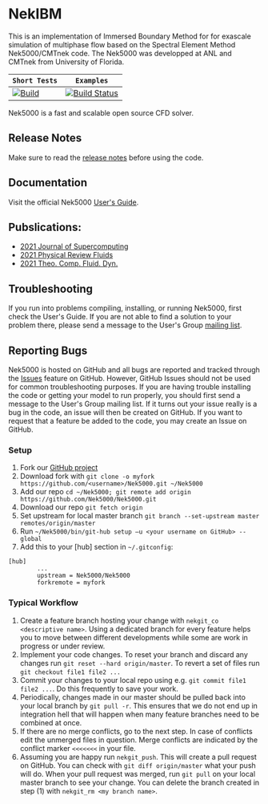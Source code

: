 # NekIBM
This is an implementation of Immersed Boundary Method for for exascale simulation of multiphase flow based on the Spectral Element Method Nek5000/CMTnek code. The Nek5000 was developped at ANL and CMTnek from University of Florida.


| **`Short Tests`** | **`Examples`** |
|-----------------|---------------------|
| [![Build](https://travis-ci.org/Nek5000/Nek5000.svg?branch=master)](https://travis-ci.org/Nek5000/Nek5000) | [![Build Status](https://jenkins-ci.cels.anl.gov/buildStatus/icon?job=Nek5000)](https://jenkins-ci.cels.anl.gov/job/Nek5000/) |

Nek5000 is a fast and scalable open source CFD solver.

## Release Notes
Make sure to read the [release notes](https://github.com/Nek5000/Nek5000/blob/master/RELEASE.md) before using the code.


## Documentation

Visit the official Nek5000  [User's Guide](http://Nek5000.github.io/NekDoc/).

## Pubslications:

- [2021 Journal of Supercomputing](https://link.springer.com/article/10.1007/s11227-020-03371-2)
- [2021 Physical Review Fluids](https://journals.aps.org/prfluids/abstract/10.1103/PhysRevFluids.6.104306)
- [2021 Theo. Comp. Fluid. Dyn.](https://arxiv.org/pdf/2005.05363)

## Troubleshooting

If you run into problems compiling, installing, or running Nek5000, first check the User's Guide. If you are not able to find a solution to your problem there, please send a message to the User's Group [mailing list](https://lists.mcs.anl.gov/mailman/listinfo/nek5000-users).

## Reporting Bugs
Nek5000 is hosted on GitHub and all bugs are reported and tracked through the [Issues](https://github.com/Nek5000/Nek5000/issues) feature on GitHub. However, GitHub Issues should not be used for common troubleshooting purposes. If you are having trouble installing the code or getting your model to run properly, you should first send a message to the User's Group mailing list. If it turns out your issue really is a bug in the code, an issue will then be created on GitHub. If you want to request that a feature be added to the code, you may create an Issue on GitHub.

### Setup
1. Fork our [GitHub project](https://github.com/Nek5000/Nek5000)
2. Download fork with `git clone -o myfork https://github.com/<username>/Nek5000.git ~/Nek5000`
3. Add our repo `cd ~/Nek5000; git remote add origin https://github.com/Nek5000/Nek5000.git`
4. Download our repo `git fetch origin`
5. Set upstream for local master branch `git branch --set-upstream master remotes/origin/master`
6. Run `~/Nek5000/bin/git-hub setup —u <your username on GitHub> --global`
7. Add this to your [hub] section in `~/.gitconfig`:

```
[hub]
        ...
        upstream = Nek5000/Nek5000
        forkremote = myfork
```

### Typical Workflow
1. Create a feature branch hosting your change with `nekgit_co <descriptive name>`. Using a dedicated branch for every feature helps you to move between different developments while some are work in progress or under review.
2. Implement your code changes. To reset your branch and discard any changes run `git reset --hard origin/master`. To revert a set of files run `git checkout file1 file2 ...`
3. Commit your changes to your local repo using e.g. `git commit file1 file2 ...`. Do this frequently to save your work.
4. Periodically, changes made in our master should be pulled back into your local branch by `git pull -r`. This ensures that we do not end up in integration hell that will happen when many feature branches need to be combined at once.
5. If there are no merge conflicts, go to the next step. In case of conflicts edit the unmerged files in question. Merge conflicts are indicated  by the conflict marker `<<<<<<<` in your file.
6. Assuming you are happy run `nekgit_push`. This will create a pull request on GitHub. You can check with `git diff origin/master` what your push will do. When your pull request was merged, run `git pull` on your local master branch to see your change. You can delete the branch created in step (1) with `nekgit_rm <my branch name>`.
